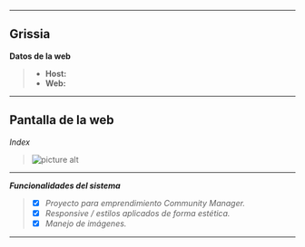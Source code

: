 ----------
**Grissia**
----------

<i class="icon-cog"></i>**Datos de la web**
>  
> - **Host:** 
> - **Web:**   <i class="icon-upload"></i>

----------
**Pantalla de la web**
----------
*Index*
>![picture alt](multimedia/grissia.jpg "Login")
----------

**<i class="icon-cog"> Funcionalidades del sistema**
> - [X] Proyecto para emprendimiento Community Manager.
> - [X] Responsive / estilos aplicados de forma estética.
> - [X] Manejo de imágenes.

----------